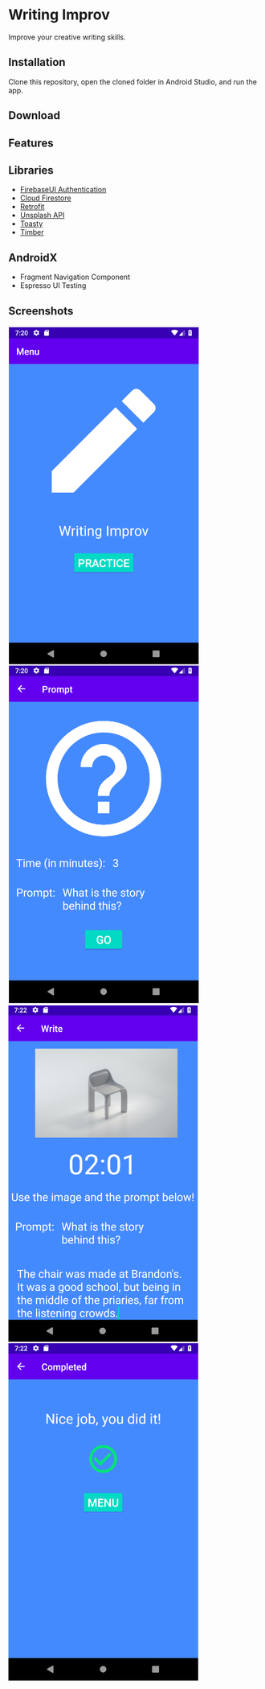 # Writing Improv
Improve your creative writing skills.

## Installation
Clone this repository, open the cloned folder in Android Studio, and run the app.

## Download

## Features

## Libraries
- [FirebaseUI Authentication](https://firebase.google.com/docs/auth/android/firebaseui)
- [Cloud Firestore](https://firebase.google.com/docs/firestore)
- [Retrofit](https://square.github.io/retrofit)
- [Unsplash API](https://unsplash.com/developers)
- [Toasty](https://github.com/GrenderG/Toasty)
- [Timber](https://github.com/JakeWharton/timber)

## AndroidX
- Fragment Navigation Component
- Espresso UI Testing

## Screenshots
![Home](Screenshot_1.png)
![Prompt](Screenshot_2.png)
![Writing](Screenshot_3.png)
![Completed](Screenshot_4.png)
